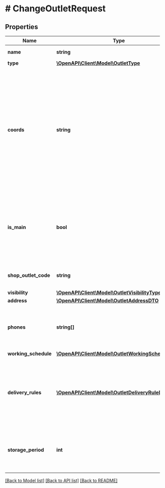 # # ChangeOutletRequest

## Properties

Name | Type | Description | Notes
------------ | ------------- | ------------- | -------------
**name** | **string** | Название точки продаж. |
**type** | [**\OpenAPI\Client\Model\OutletType**](OutletType.md) |  |
**coords** | **string** | Координаты точки продаж.  Формат: долгота, широта. Разделители: запятая и / или пробел. Например, &#x60;20.4522144, 54.7104264&#x60;.  Если параметр не передан, координаты будут определены по значениям параметров, вложенных в &#x60;address&#x60;. | [optional]
**is_main** | **bool** | Признак основной точки продаж.  Возможные значения:  * &#x60;false&#x60; — неосновная точка продаж. * &#x60;true&#x60; — основная точка продаж. | [optional]
**shop_outlet_code** | **string** | Идентификатор точки продаж, присвоенный магазином. | [optional]
**visibility** | [**\OpenAPI\Client\Model\OutletVisibilityType**](OutletVisibilityType.md) |  | [optional]
**address** | [**\OpenAPI\Client\Model\OutletAddressDTO**](OutletAddressDTO.md) |  |
**phones** | **string[]** | Номера телефонов точки продаж. Передавайте в формате: &#x60;+7 (999) 999-99-99&#x60;. |
**working_schedule** | [**\OpenAPI\Client\Model\OutletWorkingScheduleDTO**](OutletWorkingScheduleDTO.md) |  |
**delivery_rules** | [**\OpenAPI\Client\Model\OutletDeliveryRuleDTO[]**](OutletDeliveryRuleDTO.md) | Информация об условиях доставки для данной точки продаж.  Обязательный параметр, если параметр &#x60;type&#x3D;DEPOT&#x60; или &#x60;type&#x3D;MIXED&#x60;. | [optional]
**storage_period** | **int** | Срок хранения заказа в собственном пункте выдачи заказов. Считается в днях. | [optional]

[[Back to Model list]](../../README.md#models) [[Back to API list]](../../README.md#endpoints) [[Back to README]](../../README.md)
